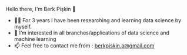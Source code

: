 Hello there, I'm Berk Pişkin :wave:
- :man_technologist: For 3 years I have been researching and learning data science by myself.
- 👀 I’m interested in all branches/applications of data science and machine learning
- 📫 Feel free to contact me from : berkpiskin.a@gmail.com

<!---
bpkn32/bpkn32 is a ✨ special ✨ repository because its `README.md` (this file) appears on your GitHub profile.
You can click the Preview link to take a look at your changes.
--->
